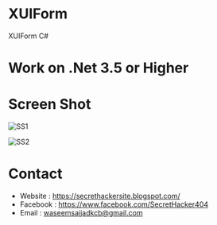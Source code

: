 # XUIForm
XUIForm C#
# Work on .Net 3.5 or Higher

# Screen Shot
![SS1](https://user-images.githubusercontent.com/37972599/62003299-9bae1580-b12e-11e9-8867-029728169649.PNG)


![SS2](https://user-images.githubusercontent.com/37972599/62003301-ac5e8b80-b12e-11e9-924a-a5c27674b423.PNG)


Contact
=
- Website : https://secrethackersite.blogspot.com/
- Facebook : https://www.facebook.com/SecretHacker404
- Email : waseemsajjadkcb@gmail.com
